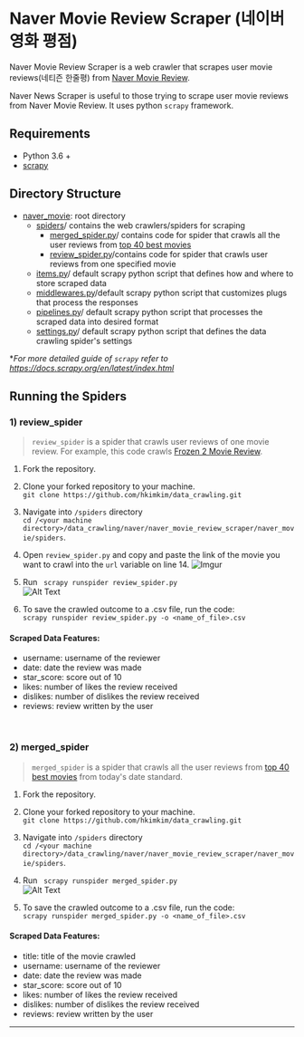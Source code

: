 # Naver Movie Review Scraper (네이버 영화 평점)

Naver Movie Review Scraper is a web crawler that scrapes user movie reviews(네티즌 한줄평) from [Naver Movie Review](https://movie.naver.com).

Naver News Scraper is useful to those trying to scrape user movie reviews from Naver Movie Review. It uses python `scrapy` framework.

## Requirements

* Python 3.6 +
* [scrapy](https://scrapy.org/)


## Directory Structure
* [naver_movie](https://github.com/hkimkim/data_crawling/tree/master/naver/naver_movie_review_scraper/naver_movie):  root directory
  * [spiders](https://github.com/hkimkim/data_crawling/tree/master/naver/naver_movie_review_scraper/naver_movie/spiders)/ contains the web crawlers/spiders for scraping
    * [merged_spider.py](https://github.com/hkimkim/data_crawling/blob/master/naver/naver_movie_review_scraper/naver_movie/spiders/merged_spider.py)/ contains code for spider that crawls all the user reviews from [top 40 best movies](https://movie.naver.com/movie/sdb/rank/rmovie.nhn?sel=pnt&date=20200102)
    * [review_spider.py](https://github.com/hkimkim/data_crawling/blob/master/naver/naver_movie_review_scraper/naver_movie/spiders/review_spider.py)/contains code for spider that crawls user reviews from one specified movie
  * [items.py](https://github.com/hkimkim/data_crawling/blob/master/naver/naver_news_scraper/naver_news//items.py)/ default scrapy python script that defines how and where to store scraped data
  * [middlewares.py](https://github.com/hkimkim/data_crawling/blob/master/naver/naver_news_scraper/naver_news/middlewares.py)/default scrapy python script that customizes plugs that process the responses
  * [pipelines.py](https://github.com/hkimkim/data_crawling/blob/master/naver/naver_news_scraper/naver_news/pipelines.py)/ default scrapy python script that processes the scraped data into desired format
  * [settings.py](https://github.com/hkimkim/data_crawling/blob/master/naver/naver_news_scraper/naver_news/settings.py)/ default scrapy python script that defines the data crawling spider's settings


**For more detailed guide of `scrapy` refer to https://docs.scrapy.org/en/latest/index.html*

## Running the Spiders

### 1) review_spider

> `review_spider` is a spider that crawls user reviews of one movie review. For example, this code crawls [Frozen 2 Movie Review](https://movie.naver.com/movie/bi/mi/basic.nhn?code=136873).

1. Fork the repository.

2. Clone your forked repository to your machine.</br>
``` git clone https://github.com/hkimkim/data_crawling.git ```

3. Navigate into `/spiders` directory</br>
`cd /<your machine directory>/data_crawling/naver/naver_movie_review_scraper/naver_movie/spiders`.

4. Open `review_spider.py` and copy and paste the link of the movie you want to crawl into the `url` variable on line 14.
![Imgur](https://i.imgur.com/mSvQJDs.png)


5. Run <code> scrapy runspider review_spider.py </code> </br>
![Alt Text](https://media.giphy.com/media/iEvzrMb842gYMykC4L/giphy.gif)

6. To save the crawled outcome to a .csv file, run the code:</br> `scrapy runspider review_spider.py -o <name_of_file>.csv`

#### Scraped Data Features:
-   username: username of the reviewer
-   date: date the review was made
-   star_score: score out of 10
-   likes: number of likes the review received
-   dislikes: number of dislikes the review received
-   reviews: review written by the user

</br>

### 2) merged_spider

> `merged_spider` is a spider that crawls all the user reviews from [top 40 best movies](https://movie.naver.com/movie/sdb/rank/rmovie.nhn?sel=pnt&date=20200102) from today's date standard.

1. Fork the repository.

2. Clone your forked repository to your machine.</br>
``` git clone https://github.com/hkimkim/data_crawling.git ```

3. Navigate into `/spiders` directory</br>
`cd /<your machine directory>/data_crawling/naver/naver_movie_review_scraper/naver_movie/spiders`.

4. Run <code> scrapy runspider merged_spider.py </code> </br>
![Alt Text](https://media.giphy.com/media/dxHtppiLTg5ySCJdDq/giphy.gif)

6. To save the crawled outcome to a .csv file, run the code:</br> `scrapy runspider merged_spider.py -o <name_of_file>.csv`

#### Scraped Data Features:
-   title: title of the movie crawled
-   username: username of the reviewer
-   date: date the review was made
-   star_score: score out of 10
-   likes: number of likes the review received
-   dislikes: number of dislikes the review received
-   reviews: review written by the user

***
